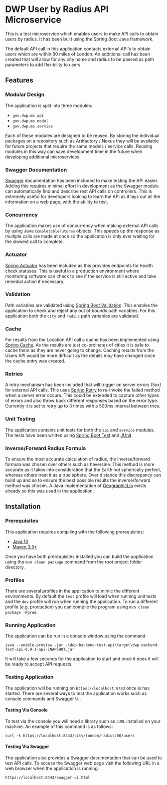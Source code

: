 # DWP User by Radius API Microservice

This is a test microservice which enables users to make API calls to obtain users by radius. It has been built using the Spring Boot Java framework. 

The default API call in this application contacts external API's to obtain users which are within 50 miles of London. An additional call has been created that will allow for any city name and radius to be passed as path parameters to add flexibility to users.

## Features

### Modular Design

The application is split into three modules:

- ```gov.dwp.ms.api```
- ```gov.dwp.ms.model```
- ```gov.dwp.ms.service```

Each of these modules are designed to be reused. By storing the individual packages on a repository such as Artifactory / Nexus they will be available for future projects that require the same models / service calls. Reusing modules in this way can save development time in the future when developing additional microservices.

### Swagger Documentation

[Swagger](https://mvnrepository.com/artifact/io.springfox/springfox-swagger-ui/2.10.5) documentation has been included to make testing the API easier. Adding this requires minimal effort in development as the Swagger module can automatically find and describe rest API calls on controllers. This is extremely useful for developers looking to learn the API as it lays out all the information on a web page, with the ability to test.

### Concurrency

The application makes use of concurrency when making external API calls by using Java ```CompletableFutures``` objects. This speeds up the response as multiple calls are made at once so the application is only ever waiting for the slowest call to complete.

### Actuator

[Spring Actuator](https://mvnrepository.com/artifact/org.springframework.boot/spring-boot-starter-actuator/2.3.1.RELEASE) has been included as this provides endpoints for health check statuses. This is useful in a production environment where monitoring software can check to see if the service is still active and take remedial action if necessary.

### Validation

Path variables are validated using [Spring Boot Validation](https://mvnrepository.com/artifact/org.springframework.boot/spring-boot-starter-validation/2.3.1.RELEASE). This enables the application to check and reject any out of bounds path variables. For this application both the ```city``` and ```radius``` path variables are validated.

### Cache

For results from the Location API call a cache has been implemented using [Spring Cache](https://mvnrepository.com/artifact/org.springframework.boot/spring-boot-starter-cache/2.3.1.RELEASE). As the results are just co-ordinates of cities it is safe to cache them as they are never going to change. Caching results from the Users API would be more difficult as the details *may* have changed since the cache entry was created. 

### Retries

A retry mechanism has been included that will trigger on server errors (5xx) for external API calls. This uses [Spring Retry](https://mvnrepository.com/artifact/org.springframework.retry/spring-retry/1.3.0) to re-invoke the failed method when a server error occurs. This could be extended to capture other types of errors and also throw back different responses based on the error type. Currently it is set to retry up to 3 times with a 500ms interval between tries.

### Unit Testing

The application contains unit tests for both the ```api``` and ```service``` modules. The tests have been written using [Spring Boot Test](https://mvnrepository.com/artifact/org.springframework.boot/spring-boot-starter-test/2.3.1.RELEASE) and [JUnit](https://mvnrepository.com/artifact/junit/junit/4.13).

### Inverse/Forward Radius Formula
To ensure the most accurate calculation of radius, the inverse/forward formula was chosen over others such as haversine. This method is more accurate as it takes into consideration that the Earth not spherically perfect, whereas others treat it as a true sphere. Over distance this discrepancy can build up and so to ensure the best possible results the inverse/forward method was chosen. A Java implementation of [GeographicLib](https://mvnrepository.com/artifact/net.sf.geographiclib/GeographicLib-Java/1.50) exists already so this was used in the application.

## Installation

### Prerequisites

This application requires compiling with the following prerequisites:

- [Java 13](https://openjdk.java.net/projects/jdk/13/)
- [Maven 3.5+](https://archive.apache.org/dist/maven/maven-3/3.5.0/)

Once you have both prerequisites installed you can build the application using the ```mvn clean package``` command from the root project folder directory.

### Profiles

There are several profiles in the application to mimic the different environments. By default the ```test``` profile will load when running unit tests and the ```dev``` profile will run when running the application. To run a different profile (e.g. production) you can compile the program using ```mvn clean package -Pprod```.

### Running Application

The application can be run in a console window using the command:

```java --enable-preview -jar .\dwp-backend-test-api\target\dwp-backend-test-api-0.0.1-api-SNAPSHOT.jar```

It will take a few seconds for the application to start and once it does it will be ready to accept API requests.

### Testing Application

The application will be running on ```https://localhost:8443``` once is has started. There are several ways to test the application works such as console commands and Swagger UI.

#### Testing Via Console

To test via the console you will need a library such as ```cURL``` installed on your machine. An example of this command is as follows:

```curl -k https://localhost:8443/city/london/radius/50/users```

#### Testing Via Swagger

The application also provides a Swagger documentation that can be used to test API calls. To access the Swagger web page visit the following URL in a web browser when the application is running:

```https://localhost:8443/swagger-ui.html```
